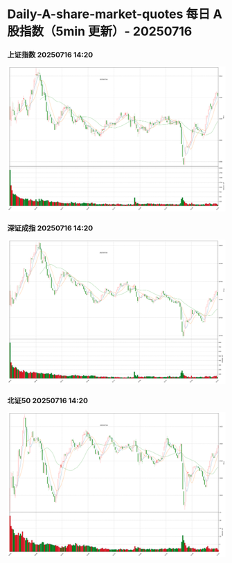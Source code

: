 
# Daily-A-share-market-quotes 每日 A 股指数（5min 更新）- 20250716

### 上证指数 20250716 14:20
![](./fig/2025/7/20250716-sh000001.png)

### 深证成指 20250716 14:20
![](./fig/2025/7/20250716-sz399001.png)

### 北证50 20250716 14:20
![](./fig/2025/7/20250716-bj899050.png)
